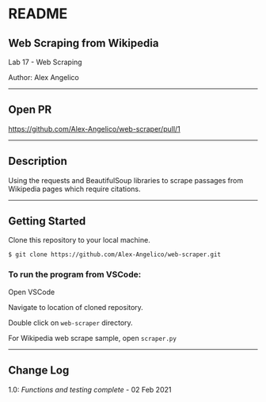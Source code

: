 # README

## Web Scraping from Wikipedia

Lab 17 - Web Scraping

Author: Alex Angelico

----

## Open PR

https://github.com/Alex-Angelico/web-scraper/pull/1

----

## Description

Using the requests and BeautifulSoup libraries to scrape passages from Wikipedia pages which require citations.

----

## Getting Started

Clone this repository to your local machine.

```
$ git clone https://github.com/Alex-Angelico/web-scraper.git
```

### To run the program from VSCode:

Open VSCode

Navigate to location of cloned repository.

Double click on ```web-scraper``` directory.

For Wikipedia web scrape sample, open ```scraper.py```

----

## Change Log

1.0: *Functions and testing complete* - 02 Feb 2021
